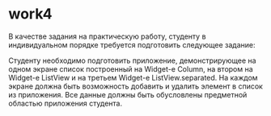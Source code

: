 # work4
В качестве задания на практическую работу, студенту в индивидуальном порядке требуется 
подготовить следующее задание:

Студенту необходимо подготовить приложение, демонстрирующее на одном экране список 
построенный на Widget-е Column, на втором на Widget-е ListView и на третьем Widget-е 
ListView.separated. На каждом экране должна быть возможность добавить и удалить элемент в 
список из приложения. Все данные должны быть обусловлены предметной областью приложения 
студента. 
